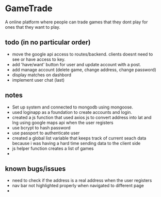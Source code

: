# GameTrade
A online platform where people can trade games that they dont play for ones that they want to play.

## todo (in no particular order)

- move the google api access to routes/backend. clients doesnt need to see or have access to key.
- add 'have/want' button for user and update account with a post.
- add manage account (delete game, change address, change password)
- display matches on dashbord
- implement user chat (last)

## notes

- Set up system and connected to mongodb using mongoose.
- used loginapp as a foundation to create accounts and login. 
- created a js function that used axios js to convert address into lat and lng using google maps api when the user registers
- use bcrypt to hash password
- use passport to authenticate user
- created a global list variable that keeps track of current seach data because i was having a hard time sending data to the client side
- js helper function creates a list of games
- 


## known bugs/issues

- need to check if the address is a real address when the user registers
- nav bar not highlighted properly when navigated to different page
- 
